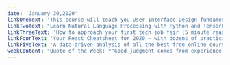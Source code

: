 ```yaml
---
date: 'January 30,2020'
linkOneText: 'This course will teach you User Interface Design fundamentals like whitespace, visual hierarchy, and typography (1 hour interactive course): https://www.freecodecamp.org/news/learn-ui-design-fundamentals-with-this-free-one-hour-course/'
linkTwoText: "Learn Natural Language Processing with Python and TensorFlow 2.0. You'll build an AI that can write Shakespeare. And this is a beginner-level course, meaning you don't need to have any prior experience with machine learning. (90 minute course): https://www.freecodecamp.org/news/learn-natural-language-processing-no-experience-required/"
linkThreeText: 'How to approach your first tech job fair (5 minute read): https://www.freecodecamp.org/news/how-to-approach-your-first-tech-job-fair/'
linkFourText: 'Your React Cheatsheet for 2020 — with dozens of practical real-world code examples (16 minute read + downloadable PDF): https://www.freecodecamp.org/news/the-react-cheatsheet-for-2020/'
linkFiveText: 'A data-driven analysis of all the best free online courses that universities published last year (browsable list): https://www.freecodecamp.org/news/best-online-courses-of-2019/'
weekContent: "Quote of the Week: *'Good judgment comes from experience. Experience comes from bad judgment.'* — unknown"
---
```

